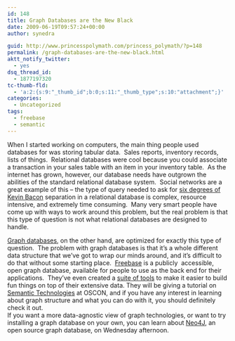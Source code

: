 ```yaml
---
id: 148
title: Graph Databases are the New Black
date: 2009-06-19T09:57:24+00:00
author: synedra

guid: http://www.princesspolymath.com/princess_polymath/?p=148
permalink: /graph-databases-are-the-new-black.html
aktt_notify_twitter:
  - yes
dsq_thread_id:
  - 1877197320
tc-thumb-fld:
  - 'a:2:{s:9:"_thumb_id";b:0;s:11:"_thumb_type";s:10:"attachment";}'
categories:
  - Uncategorized
tags:
  - freebase
  - semantic
---
```

When I started working on computers, the main thing people used databases for was storing tabular data. &nbsp;Sales reports, inventory records, lists of things. &nbsp;Relational databases were cool because you could associate a transaction in your sales table with an item in your inventory table. &nbsp;As the internet has grown, however, our database needs have outgrown the abilities of the standard relational database system. &nbsp;Social networks are a great example of this &#8211; the type of query needed to ask for [six degrees of Kevin Bacon](http://en.wikipedia.org/wiki/Six_Degrees_of_Kevin_Bacon) separation in a relational database is complex, resource intensive, and extremely time consuming. &nbsp;Many very smart people have come up with ways to work around this problem, but the real problem is that this type of question is not what relational databases are designed to handle. 

<div>
</div>

<div>
  <a href="http://en.wikipedia.org/wiki/Graph_(data_structure)">Graph databases</a>, on the other hand, are optimized for exactly this type of question. &nbsp;The problem with graph databases is that it&#8217;s a whole different data structure that we&#8217;ve got to wrap our minds around, and it&#8217;s difficult to do that without some starting place. &nbsp;<a href="http://www.freebase.com">Freebase</a> is a publicly &nbsp;accessible, open graph database, available for people to use as the back end for their applications. &nbsp;They&#8217;ve even created a <a href="http://www.freebase.com/make">suite of tools</a> to make it easier to build fun things on top of their extensive data. They will be giving a tutorial on <a href="http://en.oreilly.com/oscon2009/public/schedule/detail/8225">Semantic Technologies</a> at OSCON, and if you have any interest in learning about graph structure and what you can do with it, you should definitely check it out.
</div>

<div>
</div>

<div>
  If you want a more data-agnostic view of graph technologies, or want to try installing a graph database on your own, you can learn about <a href="http://en.oreilly.com/oscon2009/public/schedule/detail/8364">Neo4J</a>, an open source graph database, on Wednesday afternoon.
</div>